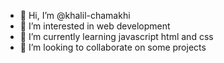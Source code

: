 - 👋 Hi, I’m @khalil-chamakhi
- 👀 I’m interested in web development 
- 🌱 I’m currently learning javascript html and css
- 💞️ I’m looking to collaborate on some projects 
<!---
khalil-chamakhi/khalil-chamakhi is a ✨ special ✨ repository because its `README.md` (this file) appears on your GitHub profile.
You can click the Preview link to take a look at your changes.
--->
